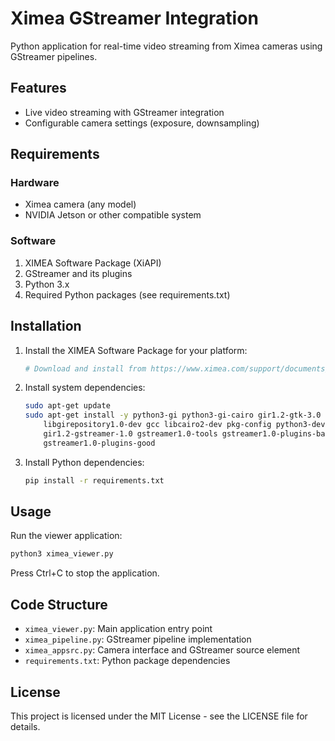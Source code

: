 # Ximea GStreamer Integration

Python application for real-time video streaming from Ximea cameras using GStreamer pipelines.

## Features
- Live video streaming with GStreamer integration
- Configurable camera settings (exposure, downsampling)

## Requirements

### Hardware
- Ximea camera (any model)
- NVIDIA Jetson or other compatible system

### Software
1. XIMEA Software Package (XiAPI)
2. GStreamer and its plugins
3. Python 3.x
4. Required Python packages (see requirements.txt)

## Installation

1. Install the XIMEA Software Package for your platform:
   ```bash
   # Download and install from https://www.ximea.com/support/documents/4
   ```

2. Install system dependencies:
   ```bash
   sudo apt-get update
   sudo apt-get install -y python3-gi python3-gi-cairo gir1.2-gtk-3.0 \
       libgirepository1.0-dev gcc libcairo2-dev pkg-config python3-dev \
       gir1.2-gstreamer-1.0 gstreamer1.0-tools gstreamer1.0-plugins-base \
       gstreamer1.0-plugins-good
   ```

3. Install Python dependencies:
   ```bash
   pip install -r requirements.txt
   ```

## Usage

Run the viewer application:
```bash
python3 ximea_viewer.py
```

Press Ctrl+C to stop the application.

## Code Structure

- `ximea_viewer.py`: Main application entry point
- `ximea_pipeline.py`: GStreamer pipeline implementation
- `ximea_appsrc.py`: Camera interface and GStreamer source element
- `requirements.txt`: Python package dependencies

## License

This project is licensed under the MIT License - see the LICENSE file for details. 